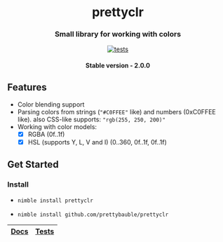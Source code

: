 <div align="center">
  
# prettyclr
### Small library for working with colors
[![tests](https://github.com/prettybauble/prettyclr/actions/workflows/test.yml/badge.svg)](https://github.com/prettybauble/prettyclr/actions/workflows/test.yml)

#### Stable version - 2.0.0

</div>

## Features
- Color blending support
- Parsing colors from strings (`"#C0FFEE"` like) and numbers (0xC0FFEE like). also CSS-like supports: `"rgb(255, 250, 200)"`
- Working with color models:
  - [x] RGBA (0f..1f)
  - [x] HSL (supports Y, L, V and I) (0..360, 0f..1f, 0f..1f)

## Get Started
### Install

-
  ```bash
  nimble install prettyclr
  ```
-
  ```bash
  nimble install github.com/prettybauble/prettyclr
  ```


<div align="center">

|[Docs][]|[Tests][]|
|--------|---------|

</div>

[Docs]:https://prettybauble.github.io/prettyclr/theindex.html
[Tests]:https://github.com/prettybauble/prettyclr/tree/main/tests

